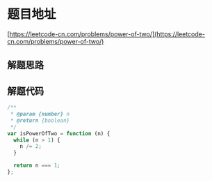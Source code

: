 # 题目地址

[https://leetcode-cn.com/problems/power-of-two/](https://leetcode-cn.com/problems/power-of-two/)

## 解题思路

## 解题代码

```js
/**
 * @param {number} n
 * @return {boolean}
 */
var isPowerOfTwo = function (n) {
  while (n > 1) {
    n /= 2;
  }

  return n === 1;
};
```
